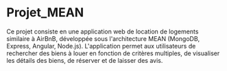 # Projet_MEAN
Ce projet consiste en une application web de location de logements similaire à AirBnB, développée sous l'architecture MEAN (MongoDB, Express, Angular, Node.js). L'application permet aux utilisateurs de rechercher des biens à louer en fonction de critères multiples, de visualiser les détails des biens, de réserver et de laisser des avis.

